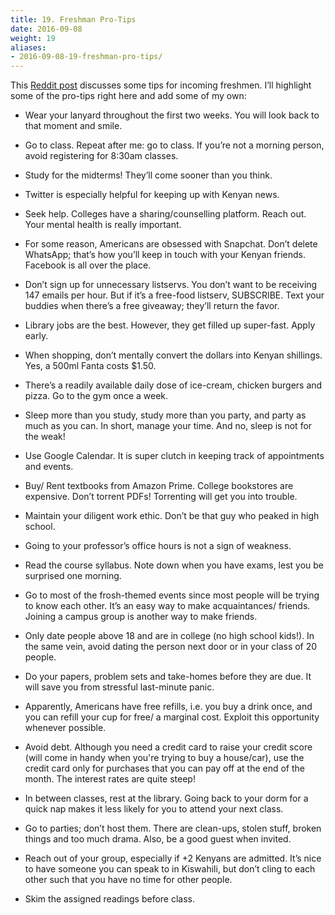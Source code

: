 ```yaml
---
title: 19. Freshman Pro-Tips
date: 2016-09-08
weight: 19
aliases:
- 2016-09-08-19-freshman-pro-tips/
---
```


This [Reddit post](https://www.reddit.com/r/AskReddit/comments/2ul7xd/what_is_your_best_pro_tip_for_new_college_students/) discusses some tips for incoming freshmen. I’ll highlight some of the pro-tips right here and add some of my own:

* Wear your lanyard throughout the first two weeks. You will look back to that moment and smile.

* Go to class. Repeat after me: go to class. If you’re not a morning person, avoid registering for 8:30am classes.

* Study for the midterms! They’ll come sooner than you think.

* Twitter is especially helpful for keeping up with Kenyan news.

* Seek help. Colleges have a sharing/counselling platform. Reach out. Your mental health is really important.

* For some reason, Americans are obsessed with Snapchat. Don’t delete WhatsApp; that’s how you’ll keep in touch with your Kenyan friends. Facebook is all over the place.

* Don’t sign up for unnecessary listservs. You don’t want to be receiving 147 emails per hour. But if it’s a free-food listserv, SUBSCRIBE. Text your buddies when there’s a free giveaway; they’ll return the favor.

* Library jobs are the best. However, they get filled up super-fast. Apply early.

* When shopping, don’t mentally convert the dollars into Kenyan shillings. Yes, a 500ml Fanta costs $1.50.

* There’s a readily available daily dose of ice-cream, chicken burgers and pizza. Go to the gym once a week.

* Sleep more than you study, study more than you party, and party as much as you can. In short, manage your time. And no, sleep is not for the weak!

* Use Google Calendar. It is super clutch in keeping track of appointments and events.

* Buy/ Rent textbooks from Amazon Prime. College bookstores are expensive. Don’t torrent PDFs! Torrenting will get you into trouble.

* Maintain your diligent work ethic. Don’t be that guy who peaked in high school.

* Going to your professor’s office hours is not a sign of weakness.

* Read the course syllabus. Note down when you have exams, lest you be surprised one morning.

* Go to most of the frosh-themed events since most people will be trying to know each other. It’s an easy way to make acquaintances/ friends. Joining a campus group is another way to make friends.

* Only date people above 18 and are in college (no high school kids!). In the same vein, avoid dating the person next door or in your class of 20 people.

* Do your papers, problem sets and take-homes before they are due. It will save you from stressful last-minute panic.

* Apparently, Americans have free refills, i.e. you buy a drink once, and you can refill your cup for free/ a marginal cost. Exploit this opportunity whenever possible.

* Avoid debt. Although you need a credit card to raise your credit score (will come in handy when you're trying to buy a house/car), use the credit card only for purchases that you can pay off at the end of the month. The interest rates are quite steep!

* In between classes, rest at the library. Going back to your dorm for a quick nap makes it less likely for you to attend your next class.

* Go to parties; don’t host them. There are clean-ups, stolen stuff, broken things and too much drama. Also, be a good guest when invited.

* Reach out of your group, especially if +2 Kenyans are admitted. It’s nice to have someone you can speak to in Kiswahili, but don’t cling to each other such that you have no time for other people.

* Skim the assigned readings before class.
